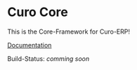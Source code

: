 # Curo Core

This is the Core-Framework for Curo-ERP!

[Documentation](http://docs.curoerp.de/)

Build-Status: *comming soon*
